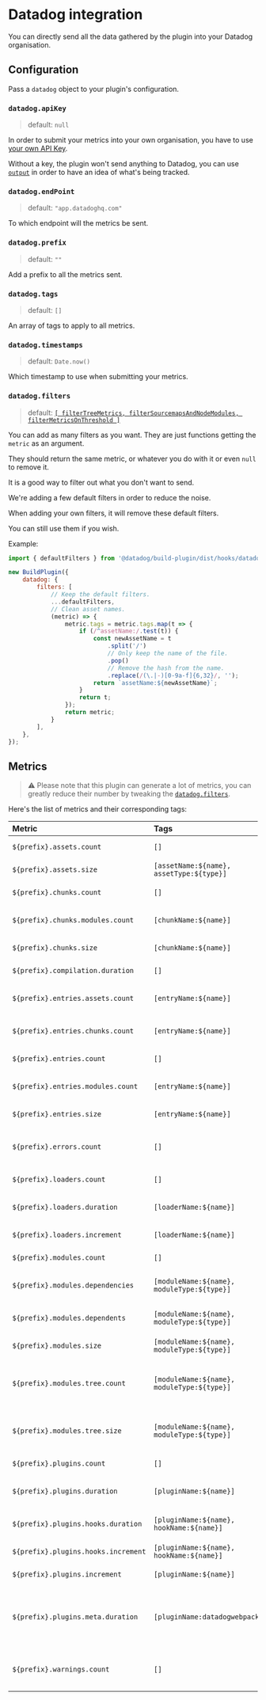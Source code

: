 # Datadog integration

You can directly send all the data gathered by the plugin into your Datadog organisation.

## Configuration

Pass a `datadog` object to your plugin's configuration.

### `datadog.apiKey`

> default: `null`

In order to submit your metrics into your own organisation, you have to use [your own API Key](https://app.datadoghq.com/account/settings#api).

Without a key, the plugin won't send anything to Datadog, you can use [`output`](./README.md#output) in order to have an idea of what's being tracked.

### `datadog.endPoint`

> default: `"app.datadoghq.com"`

To which endpoint will the metrics be sent.

### `datadog.prefix`

> default: `""`

Add a prefix to all the metrics sent.

### `datadog.tags`

> default: `[]`

An array of tags to apply to all metrics.

### `datadog.timestamps`

> default: `Date.now()`

Which timestamp to use when submitting your metrics.

### `datadog.filters`

> default: [`[ filterTreeMetrics, filterSourcemapsAndNodeModules, filterMetricsOnThreshold ]`](./helpers.ts)

You can add as many filters as you want. They are just functions getting the `metric` as an argument.

They should return the same metric, or whatever you do with it or even `null` to remove it.

It is a good way to filter out what you don't want to send.

We're adding a few default filters in order to reduce the noise.

When adding your own filters, it will remove these default filters.

You can still use them if you wish.

Example:

```javascript
import { defaultFilters } from '@datadog/build-plugin/dist/hooks/datadog/helpers';

new BuildPlugin({
    datadog: {
        filters: [
            // Keep the default filters.
            ...defaultFilters,
            // Clean asset names.
            (metric) => {
                metric.tags = metric.tags.map(t => {
                    if (/^assetName:/.test(t)) {
                        const newAssetName = t
                            .split('/')
                            // Only keep the name of the file.
                            .pop()
                            // Remove the hash from the name.
                            .replace(/(\.|-)[0-9a-f]{6,32}/, '');
                        return `assetName:${newAssetName}`;
                    }
                    return t;
                });
                return metric;
            }
        ],
    },
});
```

## Metrics

> :warning: Please note that this plugin can generate a lot of metrics, you can greatly reduce their number by tweaking the [`datadog.filters`](./#datadogfilters).

Here's the list of metrics and their corresponding tags:

|Metric | Tags | Type | Description |
|:------|:-----|:-----|:------------|
|`${prefix}.assets.count` | `[]` | count | Number of assets. |
|`${prefix}.assets.size` | `[assetName:${name}, assetType:${type}]` | bytes | Size of an asset file. |
|`${prefix}.chunks.count` | `[]` | count | Number of chunks. |
|`${prefix}.chunks.modules.count` | `[chunkName:${name}]` | count | Number of modules in a chunk. |
|`${prefix}.chunks.size` | `[chunkName:${name}]` | bytes | Size of a chunk. |
|`${prefix}.compilation.duration` | `[]` | milliseconds | Duration of the build. |
|`${prefix}.entries.assets.count` | `[entryName:${name}]` | count | Number of assets from an entry. |
|`${prefix}.entries.chunks.count` | `[entryName:${name}]` | count | Number of chunks from an entry. |
|`${prefix}.entries.count` | `[]` | count | Number of entries. |
|`${prefix}.entries.modules.count` | `[entryName:${name}]` | count | Number of modules from an entry. |
|`${prefix}.entries.size` | `[entryName:${name}]` | bytes | Size of an entry file. |
|`${prefix}.errors.count` | `[]` | count | Number of errors generated by the build. |
|`${prefix}.loaders.count` | `[]` | count | Number of loaders. |
|`${prefix}.loaders.duration` | `[loaderName:${name}]` | milliseconds | Runtime duration of a loader. |
|`${prefix}.loaders.increment` | `[loaderName:${name}]` | count | Number of hit a loader had. |
|`${prefix}.modules.count` | `[]` | count | Number of modules.|
|`${prefix}.modules.dependencies` | `[moduleName:${name}, moduleType:${type}]` | count | Number of dependencies a module has. |
|`${prefix}.modules.dependents` | `[moduleName:${name}, moduleType:${type}]` | count | Number of dependents a module has. |
|`${prefix}.modules.size` | `[moduleName:${name}, moduleType:${type}]` | bytes | Size of a module. |
|`${prefix}.modules.tree.count` | `[moduleName:${name}, moduleType:${type}]` | count | Number of files in the tree of dependencies of a module. |
|`${prefix}.modules.tree.size` | `[moduleName:${name}, moduleType:${type}]` | bytes | Size of the tree of dependencies of a module. |
|`${prefix}.plugins.count` | `[]` | count | Number of plugins. |
|`${prefix}.plugins.duration` | `[pluginName:${name}]` | milliseconds | Total runtime duration of a plugin. |
|`${prefix}.plugins.hooks.duration` | `[pluginName:${name}, hookName:${name}]` | milliseconds | Runtime duration of a hook. |
|`${prefix}.plugins.hooks.increment` | `[pluginName:${name}, hookName:${name}]` | count | Number of hit a hook had. |
|`${prefix}.plugins.increment` | `[pluginName:${name}]` | count | Number of hit a plugin had. |
|`${prefix}.plugins.meta.duration` | `[pluginName:datadogwebpackplugin]` | milliseconds | Duration of the process of the Webpack Datadog plugin. |
|`${prefix}.warnings.count` | `[]` | count | Number of warnings generated by the build. |
